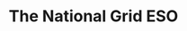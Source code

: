 ---
title: The National Grid ESO
countries:
  - gb
featured: false
description: >-
  Monitor the generation types that make up your electricity supply and see when
  the cleanest time to use electricity will be. See the carbon impact level of
  electricity generation, how your region compares to others in the UK and be
  notified when a record towards decarbonisation breaks.
action_url: 'https://www.nationalgrideso.com/news/introducing-our-carbon-intensity-app'
categories:
  - 207559a4-fe66-4c3d-bc6c-4f721f9562a4
twitter: null
instagram: null
image: null
tags:
  - electricity
  - reduce
  - app
blueprint: action

---